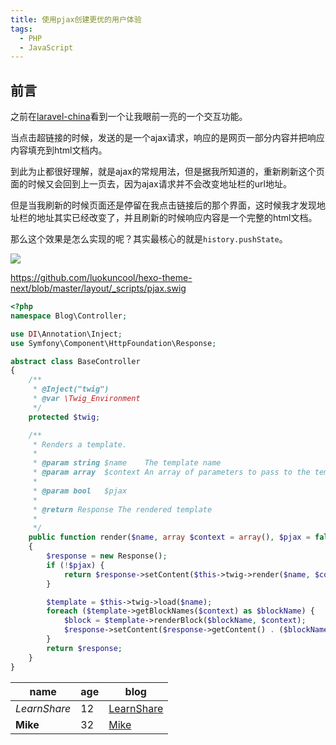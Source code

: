 ```yaml
---
title: 使用pjax创建更优的用户体验
tags:
  - PHP
  - JavaScript
---
```


## 前言

之前在[laravel-china](http://laravel-china.org)看到一个让我眼前一亮的一个交互功能。

当点击超链接的时候，发送的是一个ajax请求，响应的是网页一部分内容并把响应内容填充到html文档内。

到此为止都很好理解，就是ajax的常规用法，但是据我所知道的，重新刷新这个页面的时候又会回到上一页去，因为ajax请求并不会改变地址栏的url地址。

但是当我刷新的时候页面还是停留在我点击链接后的那个界面，这时候我才发现地址栏的地址其实已经改变了，并且刷新的时候响应内容是一个完整的html文档。

那么这个效果是怎么实现的呢？其实最核心的就是`history.pushState`。

![](http://www.luokuncool.pw/images/20170203125468.gif)

https://github.com/luokuncool/hexo-theme-next/blob/master/layout/_scripts/pjax.swig

```php
<?php
namespace Blog\Controller;

use DI\Annotation\Inject;
use Symfony\Component\HttpFoundation\Response;

abstract class BaseController
{
    /**
     * @Inject("twig")
     * @var \Twig_Environment
     */
    protected $twig;

    /**
     * Renders a template.
     *
     * @param string $name    The template name
     * @param array  $context An array of parameters to pass to the template
     *
     * @param bool   $pjax
     *
     * @return Response The rendered template
     *
     */
    public function render($name, array $context = array(), $pjax = false)
    {
        $response = new Response();
        if (!$pjax) {
            return $response->setContent($this->twig->render($name, $context));
        }

        $template = $this->twig->load($name);
        foreach ($template->getBlockNames($context) as $blockName) {
            $block = $template->renderBlock($blockName, $context);
            $response->setContent($response->getContent() . ($blockName == 'title' ? "<title>$block</title>" : $block) . PHP_EOL);
        }
        return $response;
    }
}
```



|     name     | age |             blog                |
| ------------ | --- | ------------------------------- |
| _LearnShare_ |  12 | [LearnShare](http://xianbai.me) |
| __Mike__     |  32 | [Mike](http://mike.me)          |


